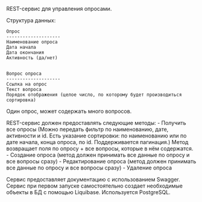 REST-сервис для управления опросами.

Структура данных:
    
    Опрос
    --------------------
    Наименование опроса
    Дата начала
    Дата окончания
    Активность (да/нет)


    Вопрос опроса
    --------------------
    Ссылка на опрос
    Текст вопроса
    Порядок отображения (целое число, по которому будет производиться сортировка)

Один опрос, может содержать много вопросов.

REST-сервис должен предоставлять следующие методы:
    - Получить все опросы (Можно передать фильтр по наименованию, дате, активности и id. 
    Есть указание сортировки: по наименованию или по дате начала, конца опроса, по id. Поддерживается пагинация.)
    Метод возвращает поля по опросу + все вопросы, которые в нём содержатся.
    - Создание опроса (метод должен принимать все данные по опросу и все вопросы сразу)
    - Редактирование опроса (метод должен принимать все данные по опросу и все вопросы сразу)
    - Удаление опроса

Сервис предоставляет документацию с использованием Swagger.
Сервис при первом запуске самостоятельно создает необходимые объекты в БД с помощью Liquibase.
Используется PostgreSQL.

